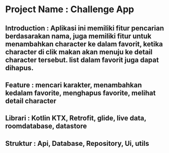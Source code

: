 # Project Name : Challenge App
## Introduction : Aplikasi ini memiliki fitur pencarian berdasarakan nama, juga memiliki fitur untuk menambahkan character ke dalam favorit, ketika character di clik makan akan menuju ke detail character tersebut. list dalam favorit juga dapat dihapus.
## Feature : mencari karakter, menambahkan kedalam favorite, menghapus favorite, melihat detail character
## Librari : Kotlin KTX, Retrofit, glide, live data, roomdatabase, datastore
## Struktur : Api, Database, Repository, Ui, utils

